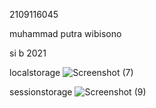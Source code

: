 2109116045

muhammad putra wibisono

si b 2021

localstorage
![Screenshot (7)](https://user-images.githubusercontent.com/120109799/227705301-82d4ffbd-163f-4514-ad24-5e798d12fe63.png)

sessionstorage
![Screenshot (9)](https://user-images.githubusercontent.com/120109799/227705341-22fde3ea-e9c5-498b-b8c5-5dcd9cc2abe7.png)
